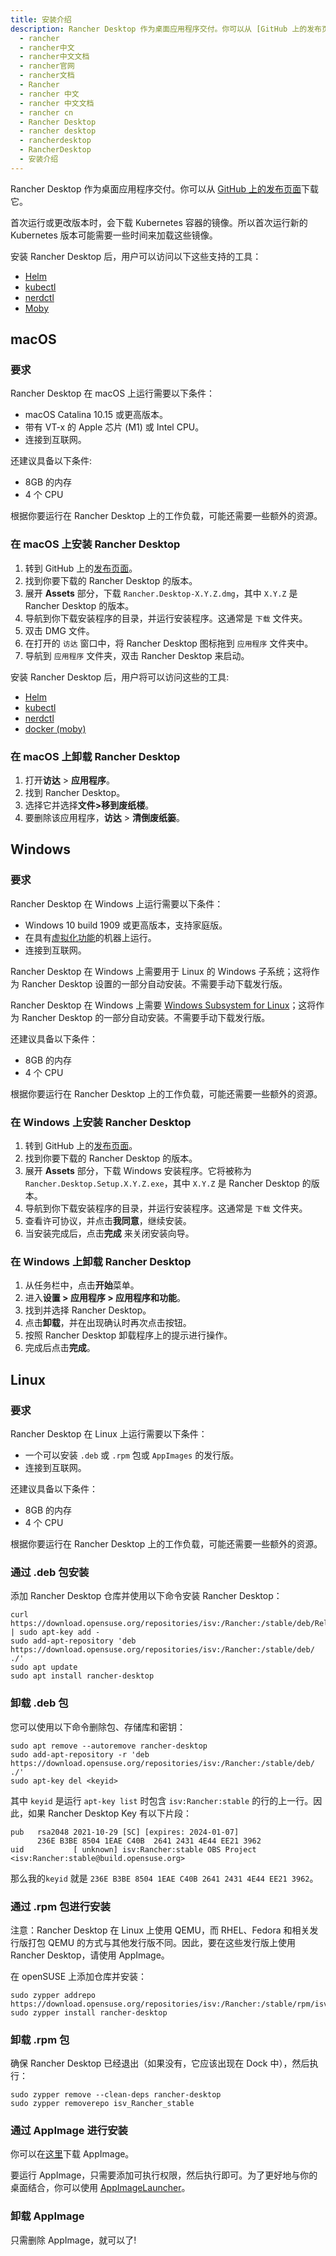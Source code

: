 ```yaml
---
title: 安装介绍
description: Rancher Desktop 作为桌面应用程序交付。你可以从 [GitHub 上的发布页面](https://github.com/rancher-sandbox/rancher-desktop/releases)下载它。
  - rancher
  - rancher中文
  - rancher中文文档
  - rancher官网
  - rancher文档
  - Rancher
  - rancher 中文
  - rancher 中文文档
  - rancher cn
  - Rancher Desktop
  - rancher desktop
  - rancherdesktop
  - RancherDesktop
  - 安装介绍
---
```


Rancher Desktop 作为桌面应用程序交付。你可以从 [GitHub 上的发布页面](https://github.com/rancher-sandbox/rancher-desktop/releases)下载它。

首次运行或更改版本时，会下载 Kubernetes 容器的镜像。所以首次运行新的 Kubernetes 版本可能需要一些时间来加载这些镜像。

安装 Rancher Desktop 后，用户可以访问以下这些支持的工具：

- [Helm](https://helm.sh/)
- [kubectl](https://kubernetes.io/docs/reference/kubectl/overview/)
- [nerdctl](https://github.com/containerd/nerdctl)
- [Moby](https://github.com/moby/moby)

## macOS

### 要求

Rancher Desktop 在 macOS 上运行需要以下条件：

- macOS Catalina 10.15 或更高版本。
- 带有 VT-x 的 Apple 芯片 (M1) 或 Intel CPU。
- 连接到互联网。

还建议具备以下条件:
- 8GB 的内存
- 4 个 CPU

根据你要运行在 Rancher Desktop 上的工作负载，可能还需要一些额外的资源。

### 在 macOS 上安装 Rancher Desktop

1. 转到 GitHub 上的[发布页面](https://github.com/rancher-sandbox/rancher-desktop/releases)。
1. 找到你要下载的 Rancher Desktop 的版本。
1. 展开 **Assets** 部分，下载 `Rancher.Desktop-X.Y.Z.dmg`，其中 `X.Y.Z` 是 Rancher Desktop 的版本。
1. 导航到你下载安装程序的目录，并运行安装程序。这通常是 `下载` 文件夹。
1. 双击 DMG 文件。
1. 在打开的 `访达` 窗口中，将 Rancher Desktop 图标拖到 `应用程序` 文件夹中。
1. 导航到 `应用程序` 文件夹，双击 Rancher Desktop 来启动。

安装 Rancher Desktop 后，用户将可以访问这些的工具:

- [Helm](https://helm.sh/)
- [kubectl](https://kubernetes.io/docs/reference/kubectl/overview/)
- [nerdctl](https://github.com/containerd/nerdctl)
- [docker (moby)](https://github.com/moby/moby)

### 在 macOS 上卸载 Rancher Desktop

1. 打开**访达** > **应用程序**。
1. 找到 Rancher Desktop。
1. 选择它并选择**文件>移到废纸楼**。
1. 要删除该应用程序，**访达** > **清倒废纸篓**。

## Windows

### 要求

Rancher Desktop 在 Windows 上运行需要以下条件：

- Windows 10 build 1909 或更高版本，支持家庭版。
- 在具有[虚拟化功能](https://docs.microsoft.com/en-us/windows/wsl/troubleshooting#error-0x80370102-the-virtual-machine-could-not-be-started-because-a-required-feature-is-not-installed)的机器上运行。
- 连接到互联网。

Rancher Desktop 在 Windows 上需要用于 Linux 的 Windows 子系统；这将作为 Rancher Desktop 设置的一部分自动安装。不需要手动下载发行版。

Rancher Desktop 在 Windows 上需要 [Windows Subsystem for Linux](https://docs.microsoft.com/en-us/windows/wsl/install-win10)；这将作为 Rancher Desktop 的一部分自动安装。不需要手动下载发行版。

还建议具备以下条件：
- 8GB 的内存
- 4 个 CPU

根据你要运行在 Rancher Desktop 上的工作负载，可能还需要一些额外的资源。

### 在 Windows 上安装 Rancher Desktop

1. 转到 GitHub 上的[发布页面](https://github.com/rancher-sandbox/rancher-desktop/releases)。
1. 找到你要下载的 Rancher Desktop 的版本。
1. 展开 **Assets** 部分，下载 Windows 安装程序。它将被称为 `Rancher.Desktop.Setup.X.Y.Z.exe`，其中 `X.Y.Z` 是 Rancher Desktop 的版本。
1. 导航到你下载安装程序的目录，并运行安装程序。这通常是 `下载` 文件夹。
1. 查看许可协议，并点击**我同意**，继续安装。
1. 当安装完成后，点击**完成** 来关闭安装向导。

### 在 Windows 上卸载 Rancher Desktop

1. 从任务栏中，点击**开始**菜单。
1. 进入**设置 > 应用程序 > 应用程序和功能**。
1. 找到并选择 Rancher Desktop。
1. 点击**卸载**，并在出现确认时再次点击按钮。
1. 按照 Rancher Desktop 卸载程序上的提示进行操作。
1. 完成后点击**完成**。

## Linux

### 要求

Rancher Desktop 在 Linux 上运行需要以下条件：

- 一个可以安装 `.deb` 或 `.rpm` 包或 `AppImages` 的发行版。
- 连接到互联网。

还建议具备以下条件：
- 8GB 的内存
- 4 个 CPU

根据你要运行在 Rancher Desktop 上的工作负载，可能还需要一些额外的资源。

### 通过 .deb 包安装

添加 Rancher Desktop 仓库并使用以下命令安装 Rancher Desktop：

```
curl https://download.opensuse.org/repositories/isv:/Rancher:/stable/deb/Release.key | sudo apt-key add -
sudo add-apt-repository 'deb https://download.opensuse.org/repositories/isv:/Rancher:/stable/deb/ ./'
sudo apt update
sudo apt install rancher-desktop
```

### 卸载 .deb 包

您可以使用以下命令删除包、存储库和密钥：

```
sudo apt remove --autoremove rancher-desktop
sudo add-apt-repository -r 'deb https://download.opensuse.org/repositories/isv:/Rancher:/stable/deb/ ./'
sudo apt-key del <keyid>
```

其中 `keyid` 是运行 `apt-key list` 时包含 `isv:Rancher:stable` 的行的上一行。因此，如果 Rancher Desktop Key 有以下片段：

```
pub   rsa2048 2021-10-29 [SC] [expires: 2024-01-07]
      236E B3BE 8504 1EAE C40B  2641 2431 4E44 EE21 3962
uid           [ unknown] isv:Rancher:stable OBS Project <isv:Rancher:stable@build.opensuse.org>
```

那么我的`keyid` 就是 `236E B3BE 8504 1EAE C40B 2641 2431 4E44 EE21 3962`。

### 通过 .rpm 包进行安装

注意：Rancher Desktop 在 Linux 上使用 QEMU，而 RHEL、Fedora 和相关发行版打包 QEMU 的方式与其他发行版不同。因此，要在这些发行版上使用 Rancher Desktop，请使用 AppImage。

在 openSUSE 上添加仓库并安装：

```
sudo zypper addrepo https://download.opensuse.org/repositories/isv:/Rancher:/stable/rpm/isv:Rancher:stable.repo
sudo zypper install rancher-desktop
```

### 卸载 .rpm 包

确保 Rancher Desktop 已经退出（如果没有，它应该出现在 Dock 中），然后执行：

```
sudo zypper remove --clean-deps rancher-desktop
sudo zypper removerepo isv_Rancher_stable
```

### 通过 AppImage 进行安装

你可以在[这里](https://download.opensuse.org/repositories/isv:/Rancher:/stable/AppImage/rancher-desktop-latest-x86_64.AppImage)下载 AppImage。

要运行 AppImage，只需要添加可执行权限，然后执行即可。为了更好地与你的桌面结合，你可以使用 [AppImageLauncher](https://github.com/TheAssassin/AppImageLauncher)。

### 卸载 AppImage

只需删除 AppImage，就可以了!
